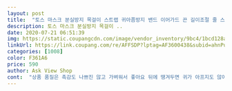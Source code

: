 ```yaml
---
layout: post 
title:  "토스 마스크 분실방지 목걸이 스트랩 귀아픔방지 밴드 이어가드 끈 길이조절 줄 스토퍼" 
description: 토스 마스크 분실방지 목걸이 ..
date: 2020-07-21 06:51:39 
img: https://static.coupangcdn.com/image/vendor_inventory/9bc4/1bcd128a1aeff650cfae7aff6ff04369324b5b1932598a7fd9f496923b9d.jpg 
linkUrl: https://link.coupang.com/re/AFFSDP?lptag=AF3600438&subid=ahnPublicAsk&pageKey=1793818047&itemId=3051815446&vendorItemId=71039823225&traceid=V0-113-59cf8ed4f938ada9 
categories: [1008] 
color: F361A6 
price: 590 
author: Ask View Shop 
cont:  "상품 품질은 촉감도 나쁘진 않고 가벼워서 좋아요 뒤에 땡겨두면 귀가 아프지도 않아요<br/>편하고 좋아요.<br/>  재구매 신청했어요<br/>" 
---
```

